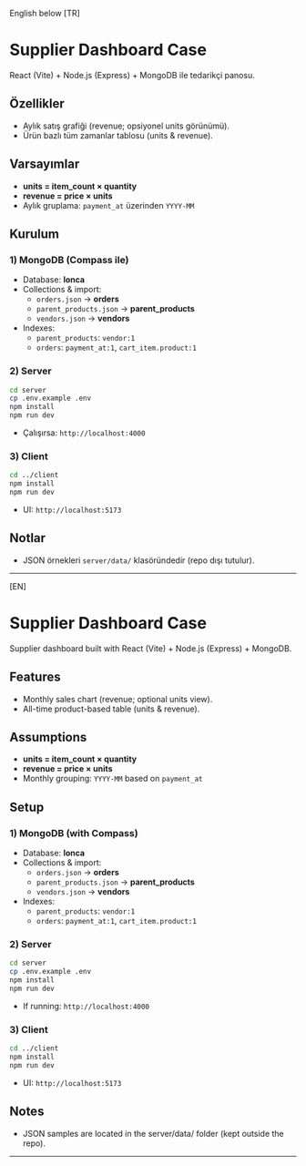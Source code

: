 English below
[TR]
# Supplier Dashboard Case

React (Vite) + Node.js (Express) + MongoDB ile tedarikçi panosu.

## Özellikler
- Aylık satış grafiği (revenue; opsiyonel units görünümü).
- Ürün bazlı tüm zamanlar tablosu (units & revenue).


## Varsayımlar
- **units = item_count × quantity**
- **revenue = price × units**
- Aylık gruplama: `payment_at` üzerinden `YYYY-MM`

## Kurulum

### 1) MongoDB (Compass ile)
- Database: **lonca**
- Collections & import:
  - `orders.json` → **orders**
  - `parent_products.json` → **parent_products**
  - `vendors.json` → **vendors**
- Indexes:
  - `parent_products`: `vendor:1`
  - `orders`: `payment_at:1`, `cart_item.product:1`

### 2) Server

```bash
cd server
cp .env.example .env
npm install
npm run dev
```


* Çalışırsa: `http://localhost:4000`

### **3\) Client**
```bash
cd ../client  
npm install  
npm run dev
```

* UI: `http://localhost:5173`

## **Notlar**

* JSON örnekleri `server/data/` klasöründedir (repo dışı tutulur).

---

[EN]

# Supplier Dashboard Case

Supplier dashboard built with React (Vite) + Node.js (Express) + MongoDB.

## Features
- Monthly sales chart (revenue; optional units view).
- All-time product-based table (units & revenue).

## Assumptions
- **units = item_count × quantity**
- **revenue = price × units**
- Monthly grouping: `YYYY-MM` based on `payment_at`

## Setup

### 1) MongoDB (with Compass)
- Database: **lonca**
- Collections & import:
  - `orders.json` → **orders**
  - `parent_products.json` → **parent_products**
  - `vendors.json` → **vendors**
- Indexes:
  - `parent_products`: `vendor:1`
  - `orders`: `payment_at:1`, `cart_item.product:1`

### 2) Server
```bash
cd server
cp .env.example .env
npm install
npm run dev
```


* If running: `http://localhost:4000`

### **3\) Client**
```bash
cd ../client  
npm install  
npm run dev
```

* UI: `http://localhost:5173`

## **Notes**

* JSON samples are located in the server/data/ folder (kept outside the repo).

---
